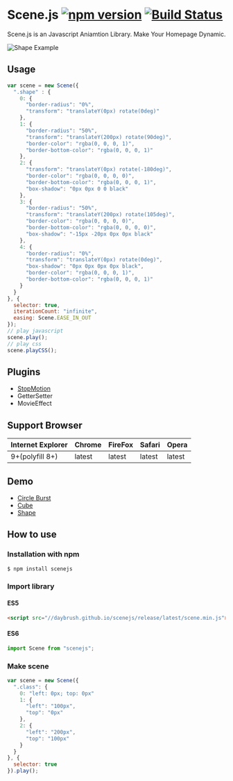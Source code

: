Scene.js  [![npm version](https://badge.fury.io/js/scenejs.svg)](https://badge.fury.io/js/scenejs) [![Build Status](https://travis-ci.org/daybrush/scenejs.svg?branch=master)](https://travis-ci.org/daybrush/scenejs)
============ 

Scene.js is an Javascript Aniamtion Library. Make Your Homepage Dynamic.
<br>

![Shape Example](https://daybrush.github.io/scenejs/example/shape.gif)
## Usage
```js
var scene = new Scene({
  ".shape" : {
    0: {
      "border-radius": "0%",
      "transform": "translateY(0px) rotate(0deg)"
    },
    1: {
      "border-radius": "50%",
      "transform": "translateY(200px) rotate(90deg)",
      "border-color": "rgba(0, 0, 0, 1)",
      "border-bottom-color": "rgba(0, 0, 0, 1)"
    },
    2: {
      "transform": "translateY(0px) rotate(-180deg)",
      "border-color": "rgba(0, 0, 0, 0)",
      "border-bottom-color": "rgba(0, 0, 0, 1)",
      "box-shadow": "0px 0px 0 0 black"
    },
    3: {
      "border-radius": "50%",
      "transform": "translateY(200px) rotate(105deg)",
      "border-color": "rgba(0, 0, 0, 0)",
      "border-bottom-color": "rgba(0, 0, 0, 0)",
      "box-shadow": "-15px -20px 0px 0px black"
    },
    4: {
      "border-radius": "0%",
      "transform": "translateY(0px) rotate(0deg)",
      "box-shadow": "0px 0px 0px 0px black",
      "border-color": "rgba(0, 0, 0, 1)",
      "border-bottom-color": "rgba(0, 0, 0, 1)"
    }
  }
}, {
  selector: true,
  iterationCount: "infinite",
  easing: Scene.EASE_IN_OUT
});
// play javascript
scene.play();
// play css
scene.playCSS();
```

## Plugins
* [StopMotion](https://github.com/daybrush/scenejs-stopmotion)
* GetterSetter
* MovieEffect


## Support Browser

|Internet Explorer|Chrome|FireFox|Safari|Opera|
|---|---|---|---|---|
|9+(polyfill 8+)|latest|latest|latest|latest|

## Demo
* [Circle Burst](https://daybrush.github.io/scenejs/example/circleburst.html)
* [Cube](https://daybrush.github.io/scenejs/example/cube.html)
* [Shape](https://daybrush.github.io/scenejs/example/shape.html)

## How to use
### Installation with npm

```bash
$ npm install scenejs
```

### Import library
#### ES5
```HTML
<script src="//daybrush.github.io/scenejs/release/latest/scene.min.js"></script>
```
#### ES6
```js
import Scene from "scenejs";
```

### Make scene

```javascript
var scene = new Scene({
  ".class": {
    0: "left: 0px; top: 0px"
    1: {
      "left": "100px",
      "top": "0px"
    },
    2: {
      "left": "200px",
      "top": "100px"
    }
  }
}, {
  selector: true
}).play();

```

